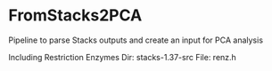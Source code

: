 # FromStacks2PCA
Pipeline to parse Stacks outputs and create an input for PCA analysis

Including Restriction Enzymes
Dir: stacks-1.37-src
File: renz.h

